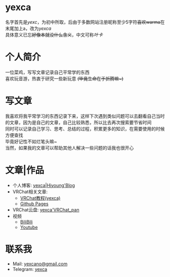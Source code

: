 # yexca
名字首先是*yexc*，为初中所取，后由于多数网站注册昵称至少5字符~~喜欢warma~~在末尾加上a，改为*yexca*  
具体意义已忘~~好像本就没什么含义~~，中文可称*叶卡*

# 个人简介
一位菜鸡，写写文章记录自己平常学的东西  
喜欢玩音游，热衷于研究一些新玩意 ~~(毕竟生命在于折腾嘛\~)~~  

# 写文章  
我喜欢将我平常学习的东西记录下来，这样下次遇到类似问题可以去翻看自己当时的文章，因为是自己的文章，自己比较熟悉，所以比去再次搜索要节省时间    
同时可以记录自己学习、思考、总结的过程，积累更多的知识，在需要使用的时候方便查找   
毕竟好记性不如烂笔头嘛~  
当然，如果我的文章可以帮助其他人解决一些问题的话我也很开心  

# 文章|作品
* 个人博客: [yexca\|Hiyoung'Blog](https://yexca.xyz)  
* VRChat相关文章: 
    * [VRChat教程(yexca)](https://vrchat.yexca.xyz)   
    * [Github Pages](/VRChat/) 
* VRChat云盘: [yexca'VRChat_pan](https://pan.vrchat.yexca.xyz)  
* 视频
  * [BiliBili](https://space.bilibili.com/318225502)  
  * [Youtube](https://www.youtube.com/channel/UCaERucMgvk6GdbxjOcKNplA)

# 联系我
* Mail: <yexcano@gmail.com>  
* Telegram: [yexca](https://t.me/yexca)